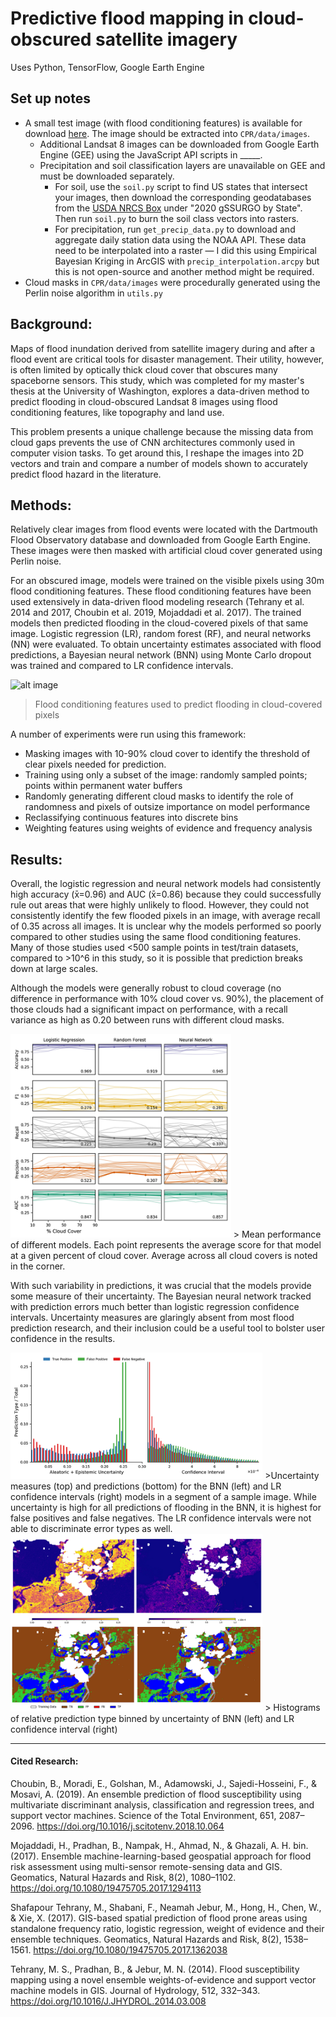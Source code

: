 [//]: # (Image References)
[image1]: https://github.com/ianpdavies/CPR/blob/master/figs/features.png
[image2]: https://github.com/ianpdavies/CPR/blob/master/figs/model_comparison_plot.png
[image3]: https://github.com/ianpdavies/CPR/blob/master/figs/BNN_uncertainty.png
[image4]: https://github.com/ianpdavies/CPR/blob/master/figs/aleatoric_epistemic_uncertainty.png

Predictive flood mapping in cloud-obscured satellite imagery 
==============================
Uses Python, TensorFlow, Google Earth Engine

Set up notes
------------
 - A small test image (with flood conditioning features) is available for download [here](https://drive.google.com/drive/folders/1gACNKEvGl90Npgwi-NpwSVqOifPDIAQD?usp=sharing). The image should be extracted into `CPR/data/images`. 
    - Additional Landsat 8 images can be downloaded from Google Earth Engine (GEE) using the JavaScript API scripts in _____.
    - Precipitation and soil classification layers are unavailable on GEE and must be downloaded separately. 
        - For soil, use the `soil.py` script to find US states that intersect your images, then download the corresponding geodatabases from the [USDA NRCS Box](https://nrcs.app.box.com/v/soils/folder/17971946225) under "2020 gSSURGO by State". Then run `soil.py` to burn the soil class vectors into rasters.
        - For precipitation, run `get_precip_data.py` to download and aggregate daily station data using the NOAA
         API. These data need to be interpolated into a raster — I did this using Empirical Bayesian Kriging in
         ArcGIS with `precip_interpolation.arcpy` but this is not open-source and another method might be required.
 - Cloud masks in `CPR/data/images` were procedurally generated using the Perlin noise algorithm in `utils.py`
 
Background:
------------
Maps of flood inundation derived from satellite imagery during and after a flood event are critical tools for disaster management. Their utility, however, is often limited by optically thick cloud cover that obscures many spaceborne sensors. This study, which was completed for my master's thesis at the University of Washington, explores a data-driven method to predict flooding in cloud-obscured Landsat 8 images using flood conditioning features, like topography and land use. 

This problem presents a unique challenge because the missing data from cloud gaps prevents the use of CNN architectures commonly used in computer vision tasks. To get around this, I reshape the images into 2D vectors and train and compare a number of models shown to accurately predict flood hazard in the literature. 

Methods:
------------
Relatively clear images from flood events were located with the Dartmouth Flood Observatory database and downloaded from Google Earth Engine. These images were then masked with artificial cloud cover generated using Perlin noise.

For an obscured image, models were trained on the visible pixels using 30m flood conditioning features. These flood conditioning features have been used extensively in data-driven flood modeling research (Tehrany et al. 2014 and 2017, Choubin et al. 2019, Mojaddadi et al. 2017). The trained models then predicted flooding in the cloud-covered pixels of that same image. Logistic regression (LR), random forest (RF), and neural networks (NN) were evaluated. To obtain uncertainty estimates associated with flood predictions, a Bayesian neural network (BNN) using Monte Carlo dropout was trained and compared to LR confidence intervals. 

![alt image](https://github.com/ianpdavies/CPR/blob/master/figs/features.png)
> Flood conditioning features used to predict flooding in cloud-covered pixels

A number of experiments were run using this framework:
 - Masking images with 10-90% cloud cover to identify the threshold of clear pixels needed for prediction. 
 - Training using only a subset of the image: randomly sampled points; points within permanent water buffers
 - Randomly generating different cloud masks to identify the role of randomness and pixels of outsize importance on model performance 
 - Reclassifying continuous features into discrete bins
 - Weighting features using weights of evidence and frequency analysis
 
Results:
------------
 
Overall, the logistic regression and neural network models had consistently high accuracy (x̄=0.96) and AUC (x̄=0.86) because they could successfully rule out areas that were highly unlikely to flood. However, they could not consistently identify the few flooded pixels in an image, with average recall of 0.35 across all images. It is unclear why the models performed so poorly compared to other studies using the same flood conditioning features. Many of those studies used <500 sample points in test/train datasets, compared to >10^6 in this study, so it is possible that prediction breaks down at large scales.

Although the models were generally robust to cloud coverage (no difference in performance with 10% cloud cover vs. 90%), the placement of those clouds had a significant impact on performance, with a recall variance as high as 0.20 between runs with different cloud masks. 

<img src="https://github.com/ianpdavies/CPR/blob/master/figs/model_comparison_plot.png" width="70%" height="70%">
> Mean performance of different models. Each point represents the average score for that model at a given percent of cloud cover. Average across all cloud covers is noted in the corner.
  
With such variability in predictions, it was crucial that the models provide some measure of their uncertainty. The Bayesian neural network tracked with prediction errors much better than logistic regression confidence intervals. Uncertainty measures are glaringly absent from most flood prediction research, and their inclusion could be a useful tool to bolster user confidence in the results.

<img src="https://github.com/ianpdavies/CPR/blob/master/figs/aleatoric_epistemic_uncertainty.png" width="80%" height="80%">
>Uncertainty measures (top) and predictions (bottom) for the BNN (left) and LR confidence intervals (right) models in a segment of a sample image. While uncertainty is high for all predictions of flooding in the BNN, it is highest for false positives and false negatives. The LR confidence intervals were not able to discriminate error types as well.

<img src="https://github.com/ianpdavies/CPR/blob/master/figs/BNN_uncertainty.png" width="80%" height="80%">
> Histograms of relative prediction type binned by uncertainty of BNN (left) and LR confidence interval (right) 

-----------

#### Cited Research:

Choubin, B., Moradi, E., Golshan, M., Adamowski, J., Sajedi-Hosseini, F., & Mosavi, A. (2019). An ensemble prediction of flood susceptibility using multivariate discriminant analysis, classification and regression trees, and support vector machines. Science of the Total Environment, 651, 2087–2096. https://doi.org/10.1016/j.scitotenv.2018.10.064

Mojaddadi, H., Pradhan, B., Nampak, H., Ahmad, N., & Ghazali, A. H. bin. (2017). Ensemble machine-learning-based geospatial approach for flood risk assessment using multi-sensor remote-sensing data and GIS. Geomatics, Natural Hazards and Risk, 8(2), 1080–1102. https://doi.org/10.1080/19475705.2017.1294113

Shafapour Tehrany, M., Shabani, F., Neamah Jebur, M., Hong, H., Chen, W., & Xie, X. (2017). GIS-based spatial prediction of flood prone areas using standalone frequency ratio, logistic regression, weight of evidence and their ensemble techniques. Geomatics, Natural Hazards and Risk, 8(2), 1538–1561. https://doi.org/10.1080/19475705.2017.1362038

Tehrany, M. S., Pradhan, B., & Jebur, M. N. (2014). Flood susceptibility mapping using a novel ensemble weights-of-evidence and support vector machine models in GIS. Journal of Hydrology, 512, 332–343. https://doi.org/10.1016/J.JHYDROL.2014.03.008




